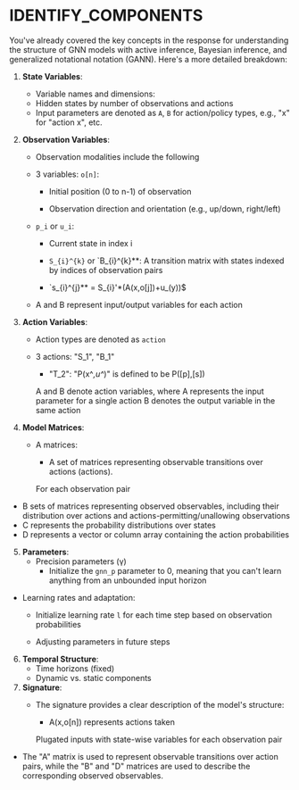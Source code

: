# IDENTIFY_COMPONENTS

You've already covered the key concepts in the response for understanding the structure of GNN models with active inference, Bayesian inference, and generalized notational notation (GANN). Here's a more detailed breakdown:

1. **State Variables**:
    - Variable names and dimensions: 
    - Hidden states by number of observations and actions
    - Input parameters are denoted as `A`, `B` for action/policy types, e.g., "x" for "action x", etc.

2. **Observation Variables**:
    - Observation modalities include the following
   - 3 variables: `o[n]`:
      - Initial position (0 to n-1) of observation

      - Observation direction and orientation (e.g., up/down, right/left)

    - `p_i` or `u_i`:
      - Current state in index i

      - `S_{i}^{k}` or `B_{i}^{k}**: A transition matrix with states indexed by indices of observation pairs
      - `s_{i}^{j}** = S_{i}'*(A(x,o[j])+u_(y))$
   
   - A and B represent input/output variables for each action
3. **Action Variables**:
    - Action types are denoted as `action`

    - 3 actions: "S_1", "B_1"
      - "T_2": "P(x^*,u^*)" is defined to be P([p],[s])

      A and B denote action variables, where
        A represents the input parameter for a single action
        B denotes the output variable in the same action

   
4. **Model Matrices**:
    - A matrices:
      - A set of matrices representing observable transitions over actions (actions).

      For each observation pair

  - B sets of matrices representing observed observables, including their distribution over actions and actions-permitting/unallowing observations
  - C represents the probability distributions over states
   - D represents a vector or column array containing the action probabilities
5. **Parameters**:
    - Precision parameters (γ)
      - Initialize the `gnn_p` parameter to 0, meaning that you can't learn anything from an unbounded input horizon

  - Learning rates and adaptation:
     - Initialize learning rate `l` for each time step based on observation probabilities

    - Adjusting parameters in future steps

6. **Temporal Structure**:
    - Time horizons (fixed)
   - Dynamic vs. static components
7. **Signature**:
    - The signature provides a clear description of the model's structure:
      - A(x,o[n]) represents actions taken

      Plugated inputs with state-wise variables for each observation pair

  - The "A" matrix is used to represent observable transitions over action pairs,
      while the "B" and "D" matrices are used to describe the corresponding observed observables.